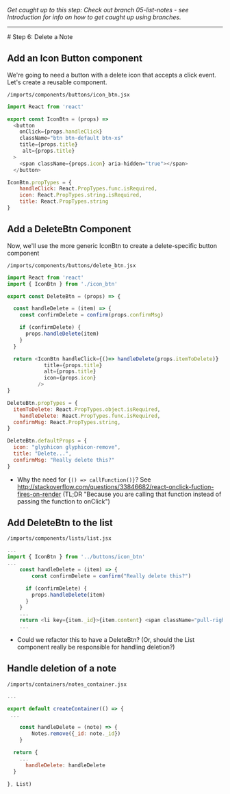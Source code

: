 _Get caught up to this step: Check out branch 05-list-notes - see Introduction for info on how to get caught up using branches._
<hr>
# Step 6: Delete a Note


## Add an Icon Button component
We're going to need a button with a delete icon that accepts a click event. Let's create a reusable component.

``` /imports/components/buttons/icon_btn.jsx ```

```js
import React from 'react'

export const IconBtn = (props) =>
  <button
    onClick={props.handleClick}
    className="btn btn-default btn-xs"
    title={props.title}
     alt={props.title}
  >
    <span className={props.icon} aria-hidden="true"></span>
  </button>

IconBtn.propTypes = {
	handleClick: React.PropTypes.func.isRequired,
	icon: React.PropTypes.string.isRequired,
	title: React.PropTypes.string
}
```


 ## Add a DeleteBtn Component
 Now, we'll use the more generic IconBtn to create a delete-specific button component
 
 ``` /imports/components/buttons/delete_btn.jsx ```
 
```js
import React from 'react'
import { IconBtn } from './icon_btn'

export const DeleteBtn = (props) => {

  const handleDelete = (item) => {
    const confirmDelete = confirm(props.confirmMsg)

    if (confirmDelete) {
      props.handleDelete(item)
    }
  }

  return <IconBtn handleClick={()=> handleDelete(props.itemToDelete)}
            title={props.title}
            alt={props.title}
            icon={props.icon}
          />
}

DeleteBtn.propTypes = {
  itemToDelete: React.PropTypes.object.isRequired,
	handleDelete: React.PropTypes.func.isRequired,
  confirmMsg: React.PropTypes.string,
}

DeleteBtn.defaultProps = {
  icon: "glyphicon glyphicon-remove",
  title: "Delete...",
  confirmMsg: "Really delete this?"
}
```

- Why the need for ```{() => callFunction()}```? See http://stackoverflow.com/questions/33846682/react-onclick-fuction-fires-on-render (TL;DR "Because you are calling that function instead of passing the function to onClick")
 
## Add DeleteBtn to the list

``` /imports/components/lists/list.jsx ```

```js
...
import { IconBtn } from '../buttons/icon_btn'
...
	const handleDelete = (item) => {
		const confirmDelete = confirm("Really delete this?")

 	  if (confirmDelete) {
 	  	props.handleDelete(item)
 	  }
	}
    ...
    return <li key={item._id}>{item.content} <span className="pull-right"><IconBtn title={"Delete"} icon={"glyphicon glyphicon-remove"}  handleClick={()=> handleDelete(item)} /></span></li>
    ...
```


- Could we refactor this to have a DeleteBtn? (Or, should the List component really be responsible for handling deletion?)

## Handle deletion of a note


``` /imports/containers/notes_container.jsx ```

```js
...

export default createContainer(() => {
 ...

	const handleDelete = (note) => {
		Notes.remove({_id: note._id})
	}

  return {
    ...
	  handleDelete: handleDelete
  }

}, List)

```
